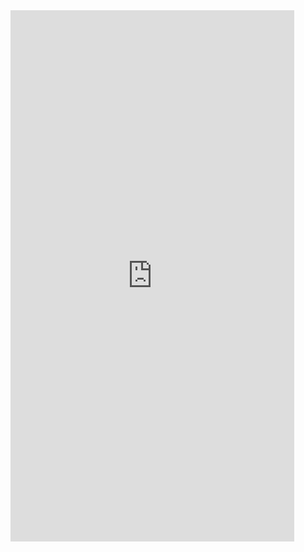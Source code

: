 <iframe  
height=850
width=90%
src="https://ks.wjx.top/vm/QaaB8bI.aspx"  
frameborder=0  
allowfullscreen>
</iframe>